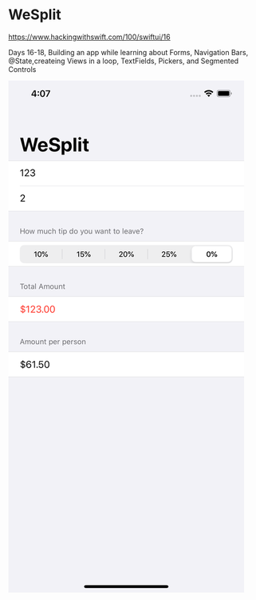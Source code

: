 # WeSplit

https://www.hackingwithswift.com/100/swiftui/16

Days 16-18, Building an app while learning about Forms, Navigation Bars, @State,createing Views in a loop, TextFields, Pickers, and Segmented Controls

![ScreenShot](ScreenShots/ScreenShot.png?raw=true "ScreenShot")
